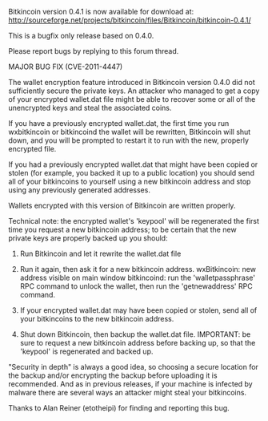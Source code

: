 Bitkincoin version 0.4.1 is now available for download at:
http://sourceforge.net/projects/bitkincoin/files/Bitkincoin/bitkincoin-0.4.1/

This is a bugfix only release based on 0.4.0.

Please report bugs by replying to this forum thread.

MAJOR BUG FIX  (CVE-2011-4447)

The wallet encryption feature introduced in Bitkincoin version 0.4.0 did not sufficiently secure the private keys. An attacker who
managed to get a copy of your encrypted wallet.dat file might be able to recover some or all of the unencrypted keys and steal the
associated coins.

If you have a previously encrypted wallet.dat, the first time you run wxbitkincoin or bitkincoind the wallet will be rewritten, Bitkincoin will
shut down, and you will be prompted to restart it to run with the new, properly encrypted file.

If you had a previously encrypted wallet.dat that might have been copied or stolen (for example, you backed it up to a public
location) you should send all of your bitkincoins to yourself using a new bitkincoin address and stop using any previously generated addresses.

Wallets encrypted with this version of Bitkincoin are written properly.

Technical note: the encrypted wallet's 'keypool' will be regenerated the first time you request a new bitkincoin address; to be certain that the
new private keys are properly backed up you should:

1. Run Bitkincoin and let it rewrite the wallet.dat file

2. Run it again, then ask it for a new bitkincoin address.
wxBitkincoin: new address visible on main window
bitkincoind: run the 'walletpassphrase' RPC command to unlock the wallet,  then run the 'getnewaddress' RPC command.

3. If your encrypted wallet.dat may have been copied or stolen, send all of your bitkincoins to the new bitkincoin address.

4. Shut down Bitkincoin, then backup the wallet.dat file.
IMPORTANT: be sure to request a new bitkincoin address before backing up, so that the 'keypool' is regenerated and backed up.

"Security in depth" is always a good idea, so choosing a secure location for the backup and/or encrypting the backup before uploading it is recommended. And as in previous releases, if your machine is infected by malware there are several ways an attacker might steal your bitkincoins.

Thanks to Alan Reiner (etotheipi) for finding and reporting this bug.
